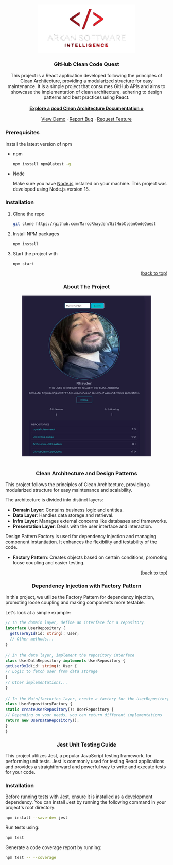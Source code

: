 <a name="readme-top"></a>

<br />
<div align="center">
  <a href="https://github.com/othneildrew/Best-README-Template">
    <img src="images/logo.png" alt="Logo" width="300" height="150">
  </a>

  <h3 align="center">GitHub Clean Code Quest</h3>

  <p align="center">
    This project is a React application developed following the principles of Clean Architecture, providing a modularized structure for easy maintenance. It is a simple project that consumes GitHub APIs and aims to showcase the implementation of clean architecture, adhering to design patterns and best practices using React.
    <br /><br />
    <a href="https://github.com/mehdihadeli/awesome-software-architecture/blob/main/docs/clean-architecture.md"><strong>Explore a good Clean Architecture Documentation »</strong></a>
    <br />
    <br />
    <a href="https://github-cleancode-quest.netlify.app/">View Demo</a>
    ·
    <a href="https://github.com/MarcoRhayden/GitHubCleanCodeQuest/issues">Report Bug</a>
    ·
    <a href="https://github.com/MarcoRhayden/GitHubCleanCodeQuest/issues">Request Feature</a>
  </p>
</div>

### Prerequisites

Install the latest version of npm

- npm
  ```sh
  npm install npm@latest -g
  ```
- Node

  Make sure you have [Node.js](https://nodejs.org/) installed on your machine. This project was developed using Node.js version 18.

### Installation

1. Clone the repo
   ```sh
   git clone https://github.com/MarcoRhayden/GitHubCleanCodeQuest
   ```
2. Install NPM packages
   ```sh
   npm install
   ```
3. Start the project with
   ```sh
   npm start
   ```

<p align="right">(<a href="#readme-top">back to top</a>)</p>

<h3 align="center">About The Project</h3>

<div align="center">
  <a href="https://github.com/othneildrew/Best-README-Template">
    <img src="images/screenshot.jpeg" alt="Logo" width="400" height="500">
  </a>
</div>
  
</br>

<h3 align="center">Clean Architecture and Design Patterns</h3>

<div align="left">
  <p>This project follows the principles of Clean Architecture, providing a modularized structure for easy maintenance and scalability.</p>
  <p>The architecture is divided into distinct layers:</p>
  
  - **Domain Layer**: Contains business logic and entities.
  - **Data Layer**: Handles data storage and retrieval.
  - **Infra Layer**: Manages external concerns like databases and frameworks.
  - **Presentation Layer**: Deals with the user interface and interaction.
  
  <p>Design Pattern Factory is used for dependency injection and managing component instantiation. It enhances the flexibility and testability of the code.</p>
  
  - **Factory Pattern**: Creates objects based on certain conditions, promoting loose coupling and easier testing.
</div>

<p align="right">(<a href="#readme-top">back to top</a>)</p>

<h3 align="center">Dependency Injection with Factory Pattern</h3>

<div align="left">
  <p>In this project, we utilize the Factory Pattern for dependency injection, promoting loose coupling and making components more testable.</p>
  
  <p>Let's look at a simple example:</p>
  
  ```typescript
  // In the domain layer, define an interface for a repository
  interface UserRepository {
    getUserById(id: string): User;
    // Other methods...
  }

// In the data layer, implement the repository interface
class UserDataRepository implements UserRepository {
getUserById(id: string): User {
// Logic to fetch user from data storage
}
// Other implementations...
}

// In the Main/factories layer, create a factory for the UserRepository
class UserRepositoryFactory {
static createUserRepository(): UserRepository {
// Depending on your needs, you can return different implementations
return new UserDataRepository();
}
}

````

<h3 align="center">Jest Unit Testing Guide</h3>

<div align="left">
  <p>This project utilizes Jest, a popular JavaScript testing framework, for performing unit tests. Jest is commonly used for testing React applications and provides a straightforward and powerful way to write and execute tests for your code.</p>

  <h3>Installation</h3>

  Before running tests with Jest, ensure it is installed as a development dependency. You can install Jest by running the following command in your project's root directory:

  ```bash
  npm install --save-dev jest
````

Run tests using:

```bash
npm test
```

Generate a code coverage report by running:

```bash
npm test -- --coverage
```
